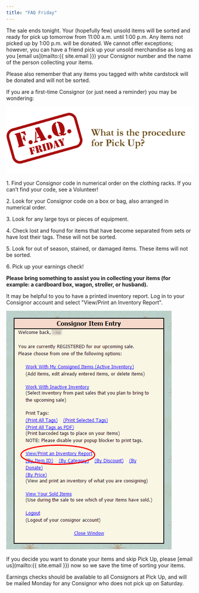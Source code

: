 ```yaml
---
title: "FAQ Friday"
---
```


The sale ends tonight. Your (hopefully few) unsold items will be sorted and ready for pick up tomorrow from 11:00 a.m. until 1:00 p.m. Any items not picked up by 1:00 p.m. will be donated. We cannot offer exceptions; however, you can have a friend pick up your unsold merchandise as long as you [email us](mailto:{{ site.email }}) your Consignor number and the name of the person collecting your items.

Please also remember that any items you tagged with white cardstock will be donated and will not be sorted.

If you are a first-time Consignor (or just need a reminder) you may be wondering:

![](/img/blog/FAQ_Fridays-pick-up.png)

1\. Find your Consignor code in numerical order on the clothing racks. If you can’t find your code, see a Volunteer!

2\. Look for your Consignor code on a box or bag, also arranged in numerical order.

3\. Look for any large toys or pieces of equipment.

4\. Check lost and found for items that have become separated from sets or have lost their tags. These will not be sorted.

5\. Look for out of season, stained, or damaged items. These items will not be sorted. 

6\. Pick up your earnings check!

**Please bring something to assist you in collecting your items (for example: a cardboard box, wagon, stroller, or husband).**

It may be helpful to you to have a printed inventory report. Log in to your Consignor account and select "View/Print an Inventory Report".

![](/img/blog/Friday_Pick_Up.png)

If you decide you want to donate your items and skip Pick Up, please [email us](mailto:{{ site.email }}) now so we save the time of sorting your items.

Earnings checks should be available to all Consignors at Pick Up, and will be mailed Monday for any Consignor who does not pick up on Saturday.
